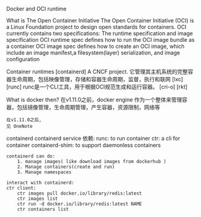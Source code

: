 Docker and OCI runtime

What is The Open Container Initiative
    The Open Container Initiative (OCI) is a Linux Foundation project to design open standards for containers.
    OCI currently contains two specifications: The runtime specification and image specification
    OCI runtime spec defines how to run the OCI image bundle as a container
    OCI image spec defines how to create an OCI image, which include an image manifest,a filesystem(layer) serialization, and image configuration

Container runtimes
    [containerd]
        A CNCF project.
        它管理其主机系统的完整容器生命周期，包括映像管理，存储和容器生命周期，监督，执行和联网
    [lxc]
    [runc]
        runc是一个CLI工具，用于根据OCI规范生成和运行容器。
    [cri-o]
    [rkt]


What is docker then?
    在v1.11.0之前，docker engine 作为一个整体来管理容器，包括镜像管理，生命周期管理，产生容器，资源限制，网络等

    在v1.11.0之后, 
    见 OneNote

containerd
    containerd service
    依赖:
        runc: to run container
        ctr: a cli for container
        containerd-shim: to support daemonless containers
    
    containerd can do:
        1. manage images( like download images from dockerhub )
        2. Manage containers(create and run)
        3. Manage namespaces
    
    interact with containerd:
    ctr client:
        ctr images pull docker.io/library/redis:latest
        ctr images list
        ctr run -d docker.io/library/redis:latest NAME
        ctr containers list
        

